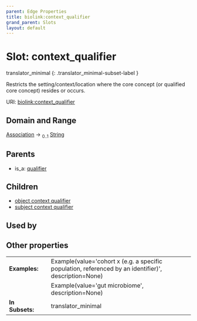 ```yaml
---
parent: Edge Properties
title: biolink:context_qualifier
grand_parent: Slots
layout: default
---
```


# Slot: context_qualifier

translator_minimal
{: .translator_minimal-subset-label }


Restricts the setting/context/location where the core concept (or qualified core concept) resides or occurs.

URI: [biolink:context_qualifier](https://w3id.org/biolink/vocab/context_qualifier)

## Domain and Range

[Association](Association.md) ->  <sub>0..1</sub> [String](types/String.md)

## Parents

 *  is_a: [qualifier](qualifier.md)

## Children

 *  [object context qualifier](object_context_qualifier.md)
 *  [subject context qualifier](subject_context_qualifier.md)

## Used by


## Other properties

|  |  |  |
| --- | --- | --- |
| **Examples:** | | Example(value='cohort x (e.g. a specific population, referenced by an identifier)', description=None) |
|  | | Example(value='gut microbiome', description=None) |
| **In Subsets:** | | translator_minimal |

